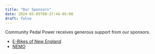 ```yaml
---
title: "Our Sponsors"
date: 2024-03-05T08:37:44-05:00
draft: false
---
```


Community Pedal Power receives generous support from our sponsors.

* [E-Bikes of New England](https://www.ebikesofne.com/)
* [NEMO](https://www.get-nemo.com/)

